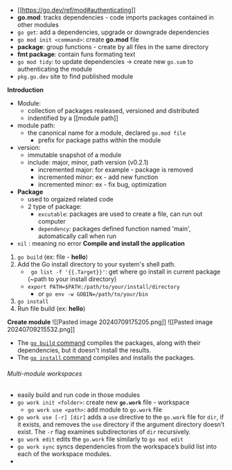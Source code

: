 - [[https://go.dev/ref/mod#authenticating]]
- **go.mod**:  tracks dependencies - code imports packages contained in other modules
- `go get`: add a dependencies, upgrade or downgrade dependencies
- `go mod init <command>`: create **go.mod** file
- **package**: group functions - create by all files in the same directory
- **fmt package**: contain funs formating text
- `go mod tidy`: to update dependencies -> create new `go.sum` to authenticating the module
- `pkg.go.dev` site to find published module

**Introduction**
- Module: 
	- collection of packages realeased, versioned and distributed
	- indentified by a [[module path]]
- module path: 
	- the canonical name for a module, declared `go.mod file`
		- prefix for package paths within the module
- version: 
	- immutable snapshot of a module
	- include: major, minor, path version (v0.2.1)
		- incremented major: for example - package is removed
		- incremented minor: ex - add new function
		- incremented minor: ex - fix bug, optimization
- **Package**
	- used to orgaized related code 
	- 2 type of package: 
		- `excutable`: packages are used to create a file, can run out computer 
		- `dependency`: packages defined function named 'main', automatically call when run
- `nil` : meaning no error
**Compile and install the application**
 1. `go build` (ex: file - **hello**)
 2. Add the Go install directory to your system's shell path.
	- ` go list -f '{{.Target}}'`: get where go install in current package (~path to your install directory)
	- `export PATH=$PATH:/path/to/your/install/directory`
		- or  `go env -w GOBIN=/path/to/your/bin`
3. `go install`
4. Run file build (ex: **hello**)
		
**Create module**
![[Pasted image 20240709175205.png]]
![[Pasted image 20240709215532.png]]
- The [`go build` command](https://go.dev/cmd/go/#hdr-Compile_packages_and_dependencies) compiles the packages, along with their dependencies, but it doesn't install the results.
- The [`go install` command](https://go.dev/ref/mod#go-install) compiles and installs the packages.

###### Multi-module workspaces
- easily build and run code in those modules
- `go work init <folder>`: create new **`go.work`** file -  workspace
	- `go work use <path>`: add module to `go.work` file
- `go work use [-r] [dir]` adds a `use` directive to the `go.work` file for `dir`, if it exists, and removes the `use` directory if the argument directory doesn’t exist. The `-r` flag examines subdirectories of `dir` recursively.
- `go work edit` edits the `go.work` file similarly to `go mod edit`
- `go work sync` syncs dependencies from the workspace’s build list into each of the workspace modules.
- 
